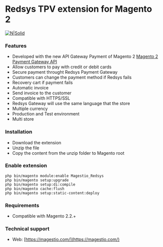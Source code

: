 # Redsys TPV extension for Magento 2

[![N|Solid](https://magestio.com/wp-content/uploads/logo_web_r.png)](https://magestio.com)

### Features

* Developed with the new API Gateway Payment of Magento 2 [Magento 2 Payment Gateway API](https://devdocs.magento.com/guides/v2.2/payments-integrations/payment-gateway/payment-gateway-intro.html)
* Allow customers to pay with credit or debit cards
* Secure payment throught Redsys Payment Gateway
* Customers can change the payment method if Redsys fails
* Recovery cart if payment fails
* Automatic invoice
* Send invoice to the customer
* Compatible with HTTPS/SSL
* Redsys Gateway will use the same language that the store
* Multiple currency
* Production and Test environment
* Multi store


### Installation

* Download the extension
* Unzip the file
* Copy the content from the unzip folder to Magento root


### Enable extension

```
php bin/magento module:enable Magestio_Redsys
php bin/magento setup:upgrade
php bin/magento setup:di:compile
php bin/magento cache:flush
php bin/magento setup:static-content:deploy
```

### Requirements

* Compatible with Magento 2.2.+

### Technical support

* Web: [https://magestio.com/](https://magestio.com/)